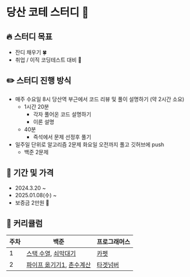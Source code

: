 # 당산 코테 스터디 👋

## 🔥 스터디 목표
- 잔디 채우기 🍀
- 취업 / 이직 코딩테스트 대비 📒

## ✏️ 스터디 진행 방식
- 매주 수요일 8시 당산역 부근에서 코드 리뷰 및 풀이 설명하기 (약 2시간 소요)
  - 1시간 20분
    - 각자 풀어온 코드 설명하기
    - 이론 설명
  - 40분
    - 즉석에서 문제 선정후 풀기 
- 일주일 단위로 알고리즘 2문제 화요일 오전까지 풀고 깃허브에 push
  - 백준 2문제 
## 📍 기간 및 가격
- 2024.3.20 ~
- 2025.01.08(수) ~ 
- 보증금 2만원 🤑
## 🔎 커리큘럼
| 주차 | 백준                                                                        | 프로그래머스                                                                    |
| ---- | --------------------------------------------------------------------------- | ----------------------------------------------------------------------- |
| 1    | [스택 수열](https://www.acmicpc.net/problem/1874), [쇠막대기](https://www.acmicpc.net/problem/10799)                                                    | [카펫](https://school.programmers.co.kr/learn/courses/30/lessons/42842)                                           |
| 2    | [파이프 옮기기1](https://www.acmicpc.net/problem/17070), [촌수계산](https://www.acmicpc.net/problem/2644)                                                    | [타겟넘버](https://school.programmers.co.kr/learn/courses/30/lessons/43165)                                           |
